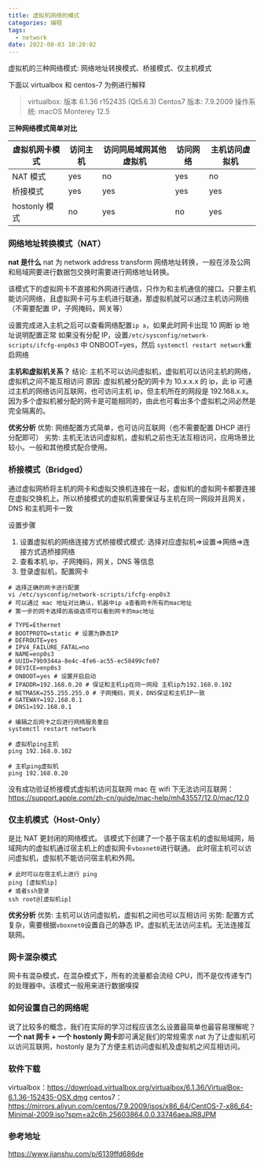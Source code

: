 ```yaml
---
title: 虚拟机网络的模式
categories: 编程
tags:
  - network
date: 2022-08-03 10:20:02
---
```


虚拟机的三种网络模式: 网络地址转换模式、桥接模式、仅主机模式

下面以 virtualbox 和 centos-7 为例进行解释

> virtualbox: 版本 6.1.36 r152435 (Qt5.6.3)
> Centos7 版本: 7.9.2009
> 操作系统: macOS Monterey 12.5

**三种网络模式简单对比**

| 虚拟机网卡模式 | 访问主机 | 访问同局域网其他虚拟机 | 访问网络 | 主机访问虚拟机 |
| -------------- | -------- | ---------------------- | -------- | -------------- |
| NAT 模式       | yes      | no                     | yes      | no             |
| 桥接模式       | yes      | yes                    | yes      | yes            |
| hostonly 模式  | no       | yes                    | no       | yes            |

### 网络地址转换模式（NAT）

**nat 是什么**
nat 为 network address transform 网络地址转换，一般在涉及公网和局域网要进行数据包交换时需要进行网络地址转换。

该模式下的虚拟网卡不直接和外网进行通信，只作为和主机通信的接口。只要主机能访问网络，且虚拟网卡可与主机进行联通，那虚拟机就可以通过主机访问网络（不需要配置 IP，子网掩码，网关等）

设置完成进入主机之后可以查看网络配置`ip a`，如果此时网卡出现 10 网断 ip 地址说明配置正常
如果没有分配 IP，设置`/etc/sysconfig/network-scripts/ifcfg-enp0s3` 中 ONBOOT=yes，然后 `systemctl restart network`重启网络

**主机和虚拟机关系？**
结论: 主机不可以访问虚拟机，虚拟机可以访问主机的网络，虚拟机之间不能互相访问
原因: 虚拟机被分配的网卡为 10.x.x.x 的 ip，此 ip 可通过主机的网络访问互联网，也可访问主机 ip，但主机所在的网段是 192.168.x.x。因为多个虚拟机被分配的网卡是可能相同的，由此也可看出多个虚拟机之间必然是完全隔离的。

**优劣分析**
优势: 网络配置方式简单，也可访问互联网（也不需要配置 DHCP 进行分配即可）
劣势: 主机无法访问虚拟机，虚拟机之前也无法互相访问，应用场景比较小。一般和其他模式配合使用。

### 桥接模式（Bridged）

通过虚拟网桥将主机的网卡和虚拟交换机连接在一起，虚拟机的虚拟网卡都要连接在虚拟交换机上。所以桥接模式的虚拟机需要保证与主机在同一网段并且网关，DNS 和主机网卡一致

设置步骤

1. 设置虚拟机的网络连接方式桥接模式模式: 选择对应虚拟机=>设置=>网络=>连接方式选桥接网络
2. 查看本机 ip，子网掩码，网关，DNS 等信息
3. 登录虚拟机，配置网卡

```shell
# 选择正确的网卡进行配置
vi /etc/sysconfig/network-scripts/ifcfg-enp0s3
# 可以通过 mac 地址对比确认，机器中ip a查看网卡所有的mac地址
# 第一步的网卡选择的高级选项可以看到网卡的mac地址

# TYPE=Ethernet
# BOOTPROTO=static # 设置为静态IP
# DEFROUTE=yes
# IPV4_FAILURE_FATAL=no
# NAME=enp0s3
# UUID=79b9344a-8e4c-4fe6-ac55-ec58499cfe07
# DEVICE=enp0s3
# ONBOOT=yes # 设置开启启动
# IPADDR=192.168.0.20 # 保证和主机ip在同一网段 主机ip为192.168.0.102
# NETMASK=255.255.255.0 # 子网掩码，网关，DNS保证和主机IP一致
# GATEWAY=192.168.0.1
# DNS1=192.168.0.1

# 编辑之后网卡之后进行网络服务重启
systemctl restart network

# 虚拟机ping主机
ping 192.168.0.102

# 主机ping虚拟机
ping 192.168.0.20
```

没有成功验证桥接模式虚拟机访问互联网
mac 在 wifi 下无法访问互联网：https://support.apple.com/zh-cn/guide/mac-help/mh43557/12.0/mac/12.0

### 仅主机模式（Host-Only）

是比 NAT 更封闭的网络模式。
该模式下创建了一个基于宿主机的虚拟局域网，局域网内的虚拟机通过宿主机上的虚拟网卡`vboxnet0`进行联通。
此时宿主机可以访问虚拟机，虚拟机不能访问宿主机和外网。

```shell
# 此时可以在宿主机上进行 ping
ping [虚拟机ip]
# 或者ssh登录
ssh root@[虚拟机ip]
```

**优劣分析**
优势: 主机可以访问虚拟机，虚拟机之间也可以互相访问
劣势: 配置方式复杂，需要根据`vboxnet0`设置自己的静态 IP。虚拟机无法访问主机。无法连接互联网。

### 网卡混杂模式

网卡有混杂模式，在混杂模式下，所有的流量都会流经 CPU，而不是仅传递专门的处理器中。该模式一般用来进行数据嗅探

### 如何设置自己的网络呢

说了比较多的概念，我们在实际的学习过程应该怎么设置最简单也最容易理解呢？
**一个 nat 网卡 + 一个 hostonly 网卡**即可满足我们的常规需求
nat 为了让虚拟机可以访问互联网，hostonly 是为了方便主机访问虚拟机及虚拟机之间互相访问。

### 软件下载

virtualbox：https://download.virtualbox.org/virtualbox/6.1.36/VirtualBox-6.1.36-152435-OSX.dmg
centos7：https://mirrors.aliyun.com/centos/7.9.2009/isos/x86_64/CentOS-7-x86_64-Minimal-2009.iso?spm=a2c6h.25603864.0.0.33746aeaJR8JPM

### 参考地址

https://www.jianshu.com/p/6139ffd686de
